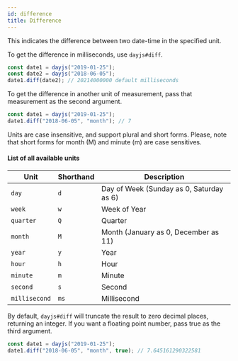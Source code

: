 ```yaml
---
id: difference
title: Difference
---
```


This indicates the difference between two date-time in the specified unit.

To get the difference in milliseconds, use `dayjs#diff`.

```js
const date1 = dayjs("2019-01-25");
const date2 = dayjs("2018-06-05");
date1.diff(date2); // 20214000000 default milliseconds
```

To get the difference in another unit of measurement, pass that measurement as the second argument.

```js
const date1 = dayjs("2019-01-25");
date1.diff("2018-06-05", "month"); // 7
```

Units are case insensitive, and support plural and short forms. Please, note that short forms for month (M) and minute (m) are case sensitives.

#### List of all available units

| Unit          | Shorthand | Description                              |
| ------------- | --------- | ---------------------------------------- |
| `day`         | `d`       | Day of Week (Sunday as 0, Saturday as 6) |
| `week`        | `w`       | Week of Year                             |
| `quarter`     | `Q`       | Quarter                                  |
| `month`       | `M`       | Month (January as 0, December as 11)     |
| `year`        | `y`       | Year                                     |
| `hour`        | `h`       | Hour                                     |
| `minute`      | `m`       | Minute                                   |
| `second`      | `s`       | Second                                   |
| `millisecond` | `ms`      | Millisecond                              |

By default, `dayjs#diff` will truncate the result to zero decimal places, returning an integer. If you want a floating point number, pass true as the third argument.

```js
const date1 = dayjs("2019-01-25");
date1.diff("2018-06-05", "month", true); // 7.645161290322581
```
